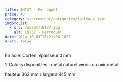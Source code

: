 ```yaml
---
title: INT37 - Perroquet
price: 40
category: src/content/categories/tableaux.json
imgSrcList:
  - src: /asset/INT37.jpg
    alt: INT37 - Perroquet
date: 2024-10-03T15:21:06.182Z
draft: false
---
```


En acier Corten, épaisseur 3 mm

2 Coloris disponibles : métal naturel vernis ou noir métal

hauteur 362 mm x largeur 445 mm
